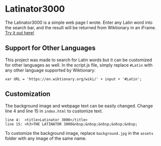 # Latinator3000
The Latinator3000 is a simple web page I wrote.
Enter any Latin word into the search bar, and the result will be returned from Wiktionary in an iFrame.
[Try it out here!]( https://perpetualpanda.github.io/Latinator3000/)

## Support for Other Languages
This project was made to search for Latin words but it can be customized for other languages as well.
In the script.js file, simply replace `#Latin` with any other language supported by Wiktionary:

`var URL = 'https://en.wiktionary.org/wiki/' + input + '#Latin';`

## Customization
The background image and webpage text can be easily changed.
Change line 4 and line 15 in ```index.html``` to customize text.

```
line 4:  <title>Latinator 3000</title>
line 15: <h3>THE LATINATOR 3000&nbsp;&nbsp;&nbsp;&nbsp;&nbsp;
```
To customize the background image, replace `background.jpg` in the `assets` folder with any image of the same name.
